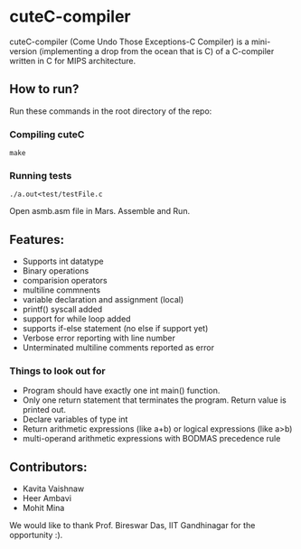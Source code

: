 # cuteC-compiler
cuteC-compiler (Come Undo Those Exceptions-C Compiler) is a mini-version (implementing a drop from the ocean that is C) of a C-compiler written in C for MIPS architecture.

## How to run?
Run these commands in the root directory of the repo:

### Compiling cuteC
```
make
```
### Running tests
```
./a.out<test/testFile.c
```
Open asmb.asm file in Mars. Assemble and Run.

## Features:
- Supports int datatype
- Binary operations
- comparision operators
- multiline commnents
- variable declaration and assignment (local)
- printf() syscall added
- support for while loop added
- supports if-else statement (no else if support yet)
- Verbose error reporting with line number
- Unterminated multiline comments reported as error

### Things to look out for
- Program should have exactly one int main() function. 
- Only one return statement that terminates the program. Return value is printed out.
- Declare variables of type int 
- Return arithmetic expressions (like a+b) or logical expressions (like a>b)
- multi-operand arithmetic expressions with BODMAS precedence rule

## Contributors:
- Kavita Vaishnaw
- Heer Ambavi
- Mohit Mina

We would like to thank Prof. Bireswar Das, IIT Gandhinagar for the opportunity :).
